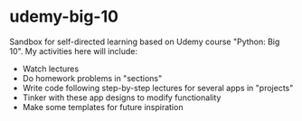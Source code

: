# udemy-big-10
Sandbox for self-directed learning based on Udemy course "Python: Big 10". My activities here will include:
* Watch lectures
* Do homework problems in "sections"
* Write code following step-by-step lectures for several apps in "projects"
* Tinker with these app designs to modify functionality
* Make some templates for future inspiration
